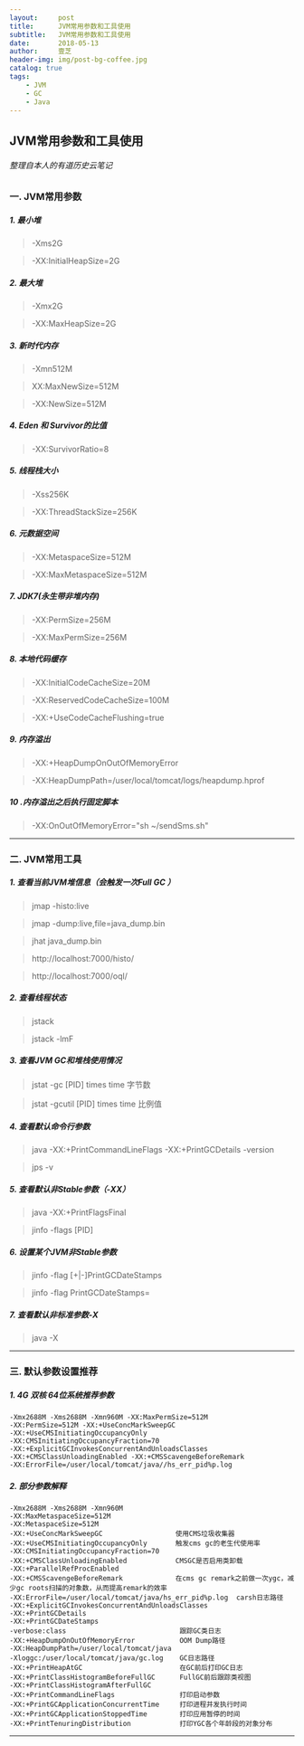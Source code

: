 ```yaml
---
layout:     post
title:      JVM常用参数和工具使用
subtitle:   JVM常用参数和工具使用
date:       2018-05-13
author:     壹芝
header-img: img/post-bg-coffee.jpg
catalog: true
tags:
    - JVM
    - GC
    - Java
---
```


## JVM常用参数和工具使用

###### 整理自本人的有道历史云笔记

### 一. JVM常用参数

##### 1. 最小堆
 > -Xms2G  

> -XX:InitialHeapSize=2G

##### 2. 最大堆
> -Xmx2G

> -XX:MaxHeapSize=2G

##### 3. 新时代内存
> -Xmn512M

> XX:MaxNewSize=512M 

> -XX:NewSize=512M

##### 4. Eden 和 Survivor的比值
> -XX:SurvivorRatio=8

##### 5. 线程栈大小
> -Xss256K

> -XX:ThreadStackSize=256K

##### 6. 元数据空间
> -XX:MetaspaceSize=512M

> -XX:MaxMetaspaceSize=512M

##### 7. JDK7(永生带非堆内存)
 > -XX:PermSize=256M
 
 > -XX:MaxPermSize=256M
 
 
##### 8. 本地代码缓存
>  -XX:InitialCodeCacheSize=20M

> -XX:ReservedCodeCacheSize=100M
 
> -XX:+UseCodeCacheFlushing=true


##### 9. 内存溢出
> -XX:+HeapDumpOnOutOfMemoryError

> -XX:HeapDumpPath=/user/local/tomcat/logs/heapdump.hprof

##### 10 .内存溢出之后执行固定脚本
> -XX:OnOutOfMemoryError="sh ~/sendSms.sh"

---

### 二. JVM常用工具

##### 1. 查看当前JVM堆信息（会触发一次Full GC ）
> jmap -histo:live <pid>

> jmap -dump:live,file=java_dump.bin <pid>

> jhat java_dump.bin  

> http://localhost:7000/histo/

> http://localhost:7000/oql/

##### 2. 查看线程状态
> jstack <pid>

> jstack -lmF <pid>

##### 3. 查看JVM GC和堆栈使用情况
> jstat -gc [PID] times time  字节数

> jstat -gcutil [PID] times time  比例值


##### 4. 查看默认命令行参数
> java -XX:+PrintCommandLineFlags -XX:+PrintGCDetails -version

> jps -v 

##### 5. 查看默认非Stable参数（-XX）
> java -XX:+PrintFlagsFinal

> jinfo -flags [PID]

##### 6. 设置某个JVM非Stable参数
> jinfo -flag [+|-]PrintGCDateStamps <pid> 

> jinfo -flag PrintGCDateStamps=<value> <pid>

##### 7. 查看默认非标准参数-X
> java -X

---

### 三. 默认参数设置推荐

##### 1. 4G 双核 64位系统推荐参数

```
-Xmx2688M -Xms2688M -Xmn960M -XX:MaxPermSize=512M
-XX:PermSize=512M -XX:+UseConcMarkSweepGC
-XX:+UseCMSInitiatingOccupancyOnly
-XX:CMSInitiatingOccupancyFraction=70
-XX:+ExplicitGCInvokesConcurrentAndUnloadsClasses
-XX:+CMSClassUnloadingEnabled -XX:+CMSScavengeBeforeRemark
-XX:ErrorFile=/user/local/tomcat/java//hs_err_pid%p.log 
```

##### 2. 部分参数解释

```
-Xmx2688M -Xms2688M -Xmn960M 
-XX:MaxMetaspaceSize=512M
-XX:MetaspaceSize=512M 
-XX:+UseConcMarkSweepGC                  使用CMS垃圾收集器
-XX:+UseCMSInitiatingOccupancyOnly       触发cms gc的老生代使用率
-XX:CMSInitiatingOccupancyFraction=70
-XX:+CMSClassUnloadingEnabled            CMSGC是否启用类卸载
-XX:+ParallelRefProcEnabled
-XX:+CMSScavengeBeforeRemark             在cms gc remark之前做一次ygc，减少gc roots扫描的对象数，从而提高remark的效率 
-XX:ErrorFile=/user/local/tomcat/java/hs_err_pid%p.log  carsh日志路径
-XX:+ExplicitGCInvokesConcurrentAndUnloadsClasses
-XX:+PrintGCDetails
-XX:+PrintGCDateStamps 
-verbose:class                            跟踪GC类日志
-XX:+HeapDumpOnOutOfMemoryError           OOM Dump路径
-XX:HeapDumpPath=/user/local/tomcat/java  
-Xloggc:/user/local/tomcat/java/gc.log    GC日志路径
-XX:+PrintHeapAtGC                        在GC前后打印GC日志
-XX:+PrintClassHistogramBeforeFullGC      FullGC前后跟踪类视图
-XX:+PrintClassHistogramAfterFullGC 
-XX:+PrintCommandLineFlags                打印启动参数
-XX:+PrintGCApplicationConcurrentTime     打印进程并发执行时间
-XX:+PrintGCApplicationStoppedTime        打印应用暂停的时间
-XX:+PrintTenuringDistribution            打印YGC各个年龄段的对象分布

```


---